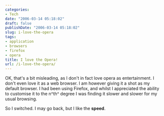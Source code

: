 ```yaml
---
categories:
- Tech
date: "2006-03-14 05:18:02"
draft: false
publishDate: "2006-03-14 05:18:02"
slug: i-love-the-opera
tags:
- application
- browsers
- firefox
- opera
title: I love the Opera!
url: /i-love-the-opera/
---
```

OK, that's a bit misleading, as I don't in fact love opera as
entertainment. I don't even love it as a web browser. I am however
giving it a shot as my default browser. I had been using Firefox, and
whilst I appreciated the ability to customise it to the n^th^ degree I
was finding it slower and slower for my usual browsing.

So I switched. I may go back, but I like the **speed**.